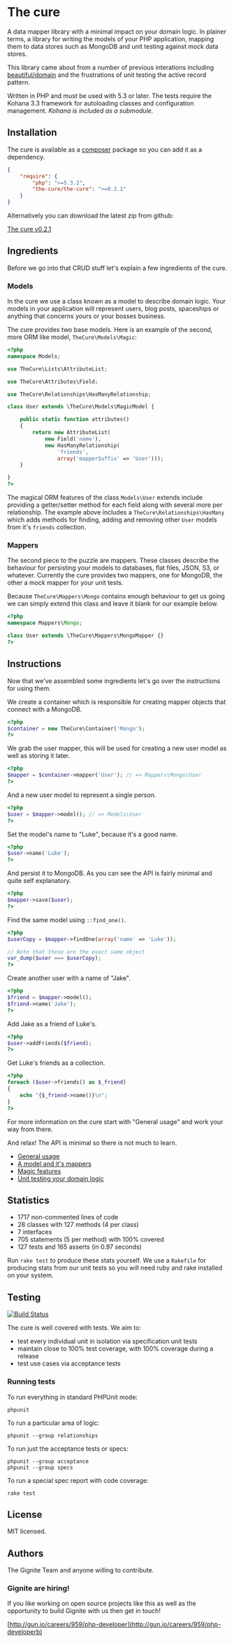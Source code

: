# The cure

A data mapper library with a minimal impact on your domain
logic. In plainer terms, a library for writing the models of
your PHP application, mapping them to data stores such as
MongoDB and unit testing against mock data stores.

This library came about from a number of previous interations
including [beautiful/domain](https://github.com/beautiful/domain)
and the frustrations of unit testing the active record pattern.

Written in PHP and must be used with 5.3 or later. The tests
require the Kohana 3.3 framework for autoloading classes and
configuration management. *Kohana is included as a submodule.*

## Installation

The cure is available as a [composer][composer] package so you
can add it as a dependency.

[composer]: http://getcomposer.com

``` json
{
	"require": {
		"php": ">=5.3.2",
		"the-cure/the-cure": ">=0.2.1"
	}
}
```

Alternatively you can download the latest zip from github:

[The cure v0.2.1](https://github.com/Gignite/the-cure/zipball/v0.2.1)

## Ingredients

Before we go into that CRUD stuff let's explain a few
ingredients of the cure.

### Models

In the cure we use a class known as a model to describe domain
logic. Your models in your application will represent users,
blog posts, spaceships or anything that concerns yours or your
bosses business. 

The cure provides two base models. Here is an example of the
second, more ORM like model, `TheCure\Models\Magic`:

``` php
<?php
namespace Models;

use TheCure\Lists\AttributeList;

use TheCure\Attributes\Field;

use TheCure\Relationships\HasManyRelationship;

class User extends \TheCure\Models\MagicModel {

	public static function attributes()
	{
		return new AttributeList(
			new Field('name'),
			new HasManyRelationship(
				'friends',
				array('mapperSuffix' => 'User')));
	}

}
?>
```

The magical ORM features of the class `Models\User` extends
include providing a getter/setter method for each field along
with several more per relationship. The example above includes
a `TheCure\Relationships\HasMany` which adds methods for
finding, adding and removing other `User` models from it's
`friends` collection.

### Mappers

The second piece to the puzzle are mappers. These classes
describe the behaviour for persisting your models to
databases, flat files, JSON, S3, or whatever. Currently the
cure provides two mappers, one for MongoDB, the other a mock
mapper for your unit tests.

Because `TheCure\Mappers\Mongo` contains enough behaviour to
get us going we can simply extend this class and leave it
blank for our example below.

``` php
<?php
namespace Mappers\Mongo;

class User extends \TheCure\Mappers\MongoMapper {}
?>
```

## Instructions

Now that we've assembled some ingredients let's go over the
instructions for using them.

We create a container which is responsible for creating mapper
objects that connect with a MongoDB.

``` php
<?php
$container = new TheCure\Container('Mongo');
?>
```

We grab the user mapper, this will be used for creating a new
user model as well as storing it later.

``` php
<?php
$mapper = $container->mapper('User'); // => Mappers\Mongo\User
?>
```

And a new user model to represent a single person.

``` php
<?php
$user = $mapper->model(); // => Models\User
?>
```

Set the model's name to "Luke", because it's a good name.

``` php
<?php
$user->name('Luke');
?>
```

And persist it to MongoDB. As you can see the API is fairly
minimal and quite self explanatory.

``` php
<?php
$mapper->save($user);
?>
```

Find the same model using `::find_one()`.

``` php
<?php
$userCopy = $mapper->findOne(array('name' => 'Luke'));

// Note that these are the exact same object
var_dump($user === $userCopy);
?>
```

Create another user with a name of "Jake".

``` php
<?php
$friend = $mapper->model();
$friend->name('Jake');
?>
```

Add Jake as a friend of Luke's.

``` php
<?php
$user->addFriends($friend);
?>
```

Get Luke's friends as a collection.

``` php
<?php
foreach ($user->friends() as $_friend)
{
	echo "{$_friend->name()}\n";
}
?>
```

For more information on the cure start with "General usage"
and work your way from there.

And relax! The API is minimal so there is not much to learn.

 - [General usage](https://github.com/Gignite/the-cure/wiki/General-flow-of-using-the-cure)
 - [A model and it's mappers](https://github.com/Gignite/the-cure/wiki/A-model-and-it's-mappers)
 - [Magic features](https://github.com/Gignite/the-cure/wiki/Magic-features)
 - [Unit testing your domain logic](https://github.com/Gignite/the-cure/wiki/Unit-testing-your-domain-logic)

## Statistics

 - 1717 non-commented lines of code
 - 28 classes with 127 methods (4 per class)
 - 7 interfaces
 - 705 statements (5 per method) with 100% covered
 - 127 tests and 165 asserts (in 0.97 seconds)

Run `rake test` to produce these stats yourself. We use a
`Rakefile` for producing stats from our unit tests so you will
need ruby and rake installed on your system.

## Testing

[![Build Status](https://secure.travis-ci.org/Gignite/the-cure.png?branch=develop)](http://travis-ci.org/Gignite/the-cure)

The cure is well covered with tests. We aim to:

 - test every individual unit in isolation via specification
   unit tests
 - maintain close to 100% test coverage, with 100% coverage
   during a release
 - test use cases via acceptance tests

### Running tests

To run everything in standard PHPUnit mode:

	phpunit

To run a particular area of logic:

	phpunit --group relationships

To run just the acceptance tests or specs:

	phpunit --group acceptance
	phpunit --group specs

To run a special spec report with code coverage:

	rake test

## License

MIT licensed.

## Authors

The Gignite Team and anyone willing to contribute.

### Gignite are hiring!

If you like working on open source projects like this as well
as the opportunity to build Gignite with us then get in touch!

[http://gun.io/careers/959/php-developer](http://gun.io/careers/959/php-developerb)
